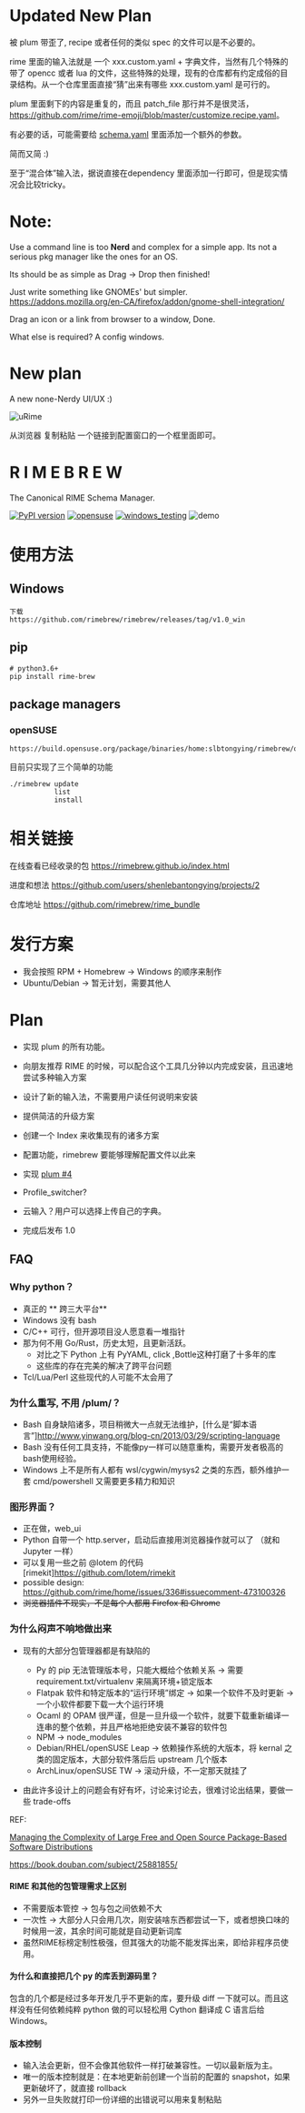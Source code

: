# Updated New Plan

被 plum 带歪了, recipe 或者任何的类似 spec 的文件可以是不必要的。

rime 里面的输入法就是 一个 xxx.custom.yaml + 字典文件，当然有几个特殊的带了 opencc 或者 lua 的文件，这些特殊的处理，现有的仓库都有约定成俗的目录结构。从一个仓库里面直接“猜”出来有哪些 xxx.custom.yaml 是可行的。

plum 里面剩下的内容是重复的，而且 patch_file 那行并不是很灵活，<https://github.com/rime/rime-emoji/blob/master/customize.recipe.yaml>。

有必要的话，可能需要给 [schema.yaml](<https://github.com/LEOYoon-Tsaw/Rime_collections/blob/master/Rime_description.md>) 里面添加一个额外的参数。

简而又简 :)

至于“混合体”输入法，据说直接在dependency 里面添加一行即可，但是现实情况会比较tricky。

# Note:

Use a command line is too **Nerd** and complex for a simple app. Its not a serious pkg manager like the ones for an OS.

Its should be as simple as Drag -> Drop then finished!

Just write something like GNOMEs' but simpler. <https://addons.mozilla.org/en-CA/firefox/addon/gnome-shell-integration/>

Drag an icon or a link from browser to a window, Done.

What else is required? A config windows.

# New plan

A new none-Nerdy UI/UX :)

![uRime](https://user-images.githubusercontent.com/20123683/98565084-30cd1300-227b-11eb-9ed0-615e82526bc4.png)

从浏览器 复制粘贴 一个链接到配置窗口的一个框里面即可。

# R I M E B R E W
The Canonical RIME Schema Manager.

[![PyPI version](https://badge.fury.io/py/rime-brew.svg)](https://pypi.org/project/rime-brew/)
[![opensuse](https://img.shields.io/badge/openSUSE-testing-green?style=flat-square&logo=openSUSE&link=https://build.opensuse.org/package/binaries/home:slbtongying/rimebrew/openSUSE_Leap_15.2)](https://build.opensuse.org/package/binaries/home:slbtongying/rimebrew/openSUSE_Leap_15.2
)
[![windows_testing](https://img.shields.io/badge/Windows-Testing-9cf?style=flat&logo=Windows)](https://github.com/rimebrew/rimebrew/releases/tag/v1.0_win
)
![demo](https://user-images.githubusercontent.com/20123683/95703540-23415080-0c1d-11eb-8663-1af78e76d624.gif)


# 使用方法

## Windows
```
下载
https://github.com/rimebrew/rimebrew/releases/tag/v1.0_win
```
## pip
```
# python3.6+
pip install rime-brew
```

## package managers

### openSUSE

```
https://build.opensuse.org/package/binaries/home:slbtongying/rimebrew/openSUSE_Leap_15.2

```

目前只实现了三个简单的功能
```
./rimebrew update
           list
           install
```

# 相关链接

在线查看已经收录的包 <https://rimebrew.github.io/index.html>

进度和想法 <https://github.com/users/shenlebantongying/projects/2>

仓库地址 <https://github.com/rimebrew/rime_bundle>

# 发行方案

+ 我会按照 RPM + Homebrew -> Windows 的顺序来制作
+ Ubuntu/Debian -> 暂无计划，需要其他人

# Plan

+ 实现 plum 的所有功能。

+ 向朋友推荐 RIME 的时候，可以配合这个工具几分钟以内完成安装，且迅速地尝试多种输入方案
+ 设计了新的输入法，不需要用户读任何说明来安装
+ 提供简洁的升级方案
+ 创建一个 Index 来收集现有的诸多方案
+ 配置功能，rimebrew 要能够理解配置文件以此来
+ 实现 [plum #4](https://github.com/rime/plum/issues/4)

+ Profile_switcher?
+ 云输入？用户可以选择上传自己的字典。

+ 完成后发布 1.0


## FAQ

### Why python？

+ 真正的 ** 跨三大平台**
+ Windows 没有 bash
+ C/C++ 可行，但开源项目没人愿意看一堆指针
+ 那为何不用 Go/Rust，历史太短，且更新活跃。
  + 对比之下 Python 上有 PyYAML, click ,Bottle这种打磨了十多年的库
  + 这些库的存在完美的解决了跨平台问题
+ Tcl/Lua/Perl 这些现代的人可能不太会用了

### 为什么重写, 不用 /plum/？

+ Bash 自身缺陷诸多，项目稍微大一点就无法维护，[什么是“脚本语言”]<http://www.yinwang.org/blog-cn/2013/03/29/scripting-language>
+ Bash 没有任何工具支持，不能像py一样可以随意重构，需要开发者极高的bash使用经验。
+ Windows 上不是所有人都有 wsl/cygwin/mysys2 之类的东西，额外维护一套 cmd/powershell 又需要更多精力和知识

### 图形界面？

+ 正在做，web_ui
+ Python 自带一个 http.server，启动后直接用浏览器操作就可以了 （就和 Jupyter 一样）
+ 可以复用一些之前 @lotem 的代码 [rimekit]<https://github.com/lotem/rimekit>
+ possible design: https://github.com/rime/home/issues/336#issuecomment-473100326
+ ~~浏览器插件不现实，不是每个人都用 Firefox 和 Chrome~~

### 为什么闷声不响地做出来

+ 现有的大部分包管理器都是有缺陷的
    + Py 的 pip 无法管理版本号，只能大概给个依赖关系 -> 需要 requirement.txt/virtualenv 来隔离环境+锁定版本
    + Flatpak 软件和特定版本的“运行环境”绑定 -> 如果一个软件不及时更新 -> 一个小软件都要下载一大个运行环境
    + Ocaml 的 OPAM 很严谨，但是一旦升级一个软件，就要下载重新编译一连串的整个依赖，并且严格地拒绝安装不兼容的软件包
    + NPM -> node_modules
    + Debian/RHEL/openSUSE Leap -> 依赖操作系统的大版本，将 kernal 之类的固定版本，大部分软件落后后 upstream 几个版本
    + ArchLinux/openSUSE TW -> 滚动升级，不一定那天就挂了

+ 由此许多设计上的问题会有好有坏，讨论来讨论去，很难讨论出结果，要做一些 trade-offs

REF: 

[Managing the Complexity of Large Free and Open Source Package-Based Software Distributions](https://hal.archives-ouvertes.fr/file/index/docid/149566/filename/ase.pdf)

<https://book.douban.com/subject/25881855/>

#### RIME 和其他的包管理需求上区别

+ 不需要版本管控 -> 包与包之间依赖不大
+ 一次性 -> 大部分人只会用几次，刚安装啥东西都尝试一下，或者想换口味的时候用一波，其余时间可能就是自动更新词库
+ 虽然RIME标榜定制性极强，但其强大的功能不能发挥出来，即给非程序员使用。

#### 为什么和直接把几个 py 的库丢到源码里？

包含的几个都是经过多年开发几乎不更新的库，要升级 diff 一下就可以。而且这样没有任何依赖纯粹 python 做的可以轻松用 Cython 翻译成 C 语言后给 Windows。


#### 版本控制

+ 输入法会更新，但不会像其他软件一样打破兼容性。一切以最新版为主。
+ 唯一的版本控制就是：在本地更新前创建一个当前的配置的 snapshot，如果更新破坏了，就直接 rollback
+ 另外一旦失败就打印一份详细的出错说可以用来复制粘贴

